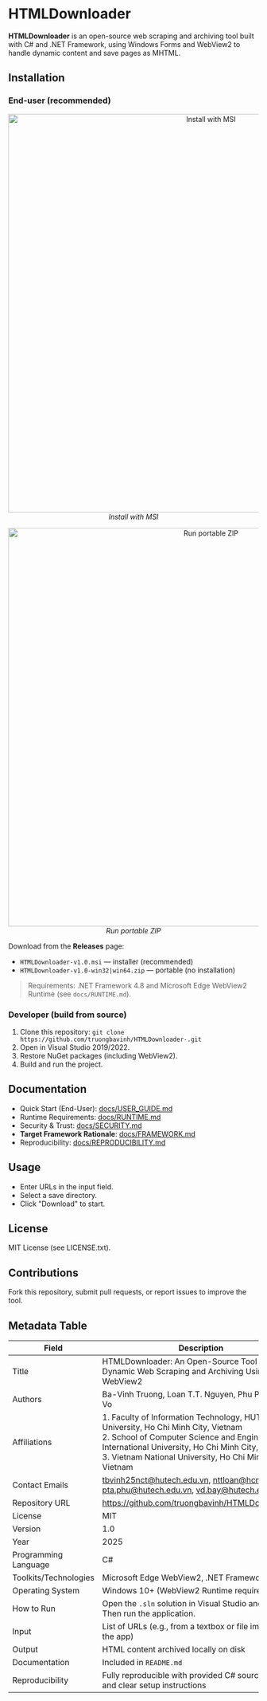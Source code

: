 # HTMLDownloader

**HTMLDownloader** is an open-source web scraping and archiving tool built with C# and .NET Framework, using Windows Forms and WebView2 to handle dynamic content and save pages as MHTML.

## Installation

### End-user (recommended)
<p align="center">
  <img src="docs/img/install.gif" alt="Install with MSI" width="800"><br>
  <em>Install with MSI</em>
</p>

<p align="center">
  <img src="docs/img/portable.gif" alt="Run portable ZIP" width="800"><br>
  <em>Run portable ZIP</em>
</p>

Download from the **Releases** page:
- `HTMLDownloader-v1.0.msi` — installer (recommended)
- `HTMLDownloader-v1.0-win32|win64.zip` — portable (no installation)

> Requirements: .NET Framework 4.8 and Microsoft Edge WebView2 Runtime (see `docs/RUNTIME.md`).

### Developer (build from source)
1. Clone this repository: `git clone https://github.com/truongbavinh/HTMLDownloader-.git`
2. Open in Visual Studio 2019/2022.
3. Restore NuGet packages (including WebView2).
4. Build and run the project.

## Documentation
- Quick Start (End-User): [docs/USER_GUIDE.md](docs/USER_GUIDE.md)
- Runtime Requirements: [docs/RUNTIME.md](docs/RUNTIME.md)
- Security & Trust: [docs/SECURITY.md](docs/SECURITY.md)
- **Target Framework Rationale**: [docs/FRAMEWORK.md](docs/FRAMEWORK.md)
- Reproducibility: [docs/REPRODUCIBILITY.md](docs/REPRODUCIBILITY.md)

## Usage
- Enter URLs in the input field.
- Select a save directory.
- Click "Download" to start.

## License
MIT License (see LICENSE.txt).

## Contributions
Fork this repository, submit pull requests, or report issues to improve the tool.

## Metadata Table

| Field                     | Description                                                                                          |
|---------------------------|------------------------------------------------------------------------------------------------------|
| Title                     | HTMLDownloader: An Open-Source Tool for Dynamic Web Scraping and Archiving Using WebView2           |
| Authors                   | Ba-Vinh Truong, Loan T.T. Nguyen, Phu Pham, Bay Vo                                                   |
| Affiliations              | 1. Faculty of Information Technology, HUTECH University, Ho Chi Minh City, Vietnam  <br> 2. School of Computer Science and Engineering, International University, Ho Chi Minh City, Vietnam  <br> 3. Vietnam National University, Ho Chi Minh City, Vietnam |
| Contact Emails            | tbvinh25nct@hutech.edu.vn, nttloan@hcmiu.edu.vn, pta.phu@hutech.edu.vn, vd.bay@hutech.edu.vn        |
| Repository URL            | https://github.com/truongbavinh/HTMLDownloader-                                                      |
| License                   | MIT                                                                                                  |
| Version                   | 1.0                                                                                                  |
| Year                      | 2025                                                                                                 |
| Programming Language      | C#                                                                                                   |
| Toolkits/Technologies     | Microsoft Edge WebView2, .NET Framework                                                              |
| Operating System          | Windows 10+ (WebView2 Runtime required)                                                              |
| How to Run                | Open the `.sln` solution in Visual Studio and build. Then run the application.                       |
| Input                     | List of URLs (e.g., from a textbox or file import inside the app)                                    |
| Output                    | HTML content archived locally on disk                                                                |
| Documentation             | Included in `README.md`                                                                              |
| Reproducibility           | Fully reproducible with provided C# source code and clear setup instructions                         |
